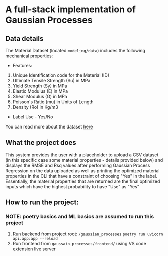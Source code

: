# A full-stack implementation of Gaussian Processes

## Data details
The Material Dataset (located `modeling/data`) includes the following mechanical properties:

- Features:
1. Unique Identification code for the Material (ID)
2. Ultimate Tensile Strength (Su) in MPa
3. Yield Strength (Sy) in MPa
4. Elastic Modulus (E) in MPa
5. Shear Modulus (G) in MPa
6. Poisson's Ratio (mu) in Units of Length
7. Density (Ro) in Kg/m3
- Label
Use - Yes/No

You can read more about the dataset [here](https://www.kaggle.com/datasets/purushottamnawale/materials)

## What the project does
This system provides the user with a placeholder to upload a CSV dataset (in this specific case some material properties - details provided below) and displays the RMSE and Rsq values after performing Gaussian Process Regression on the data uploaded as well as printing the optimized material properties in the CLI that have a constraint of choosing "Yes" in the label.
Essentially, the material properties that are returned are the final optimized inputs which have the highest probability to have "Use" as "Yes"

## How to run the project:
### NOTE: poetry basics and ML basics are assumed to run this project
1. Run backend from project root: `/gaussian_processes`
  ``` poetry run uvicorn api.app:app --reload ```
2. Run frontend from `gaussain_processes/frontend/` using VS code extension live server


